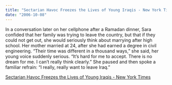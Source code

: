 ```yaml
---
title: "Sectarian Havoc Freezes the Lives of Young Iraqis - New York Times"
date: "2006-10-08"
---
```


In a conversation later on her cellphone after a Ramadan dinner, Sara confided that her family was trying to leave the country, but that if they could not get out, she would seriously think about marrying after high school. Her mother married at 24, after she had earned a degree in civil engineering. “Their time was different in a thousand ways,” she said, her young voice suddenly serious. “It’s hard for me to accept. There is no dream for me. I can’t really think clearly.” She paused and then spoke a familiar refrain: “I really, really want to leave Iraq.”  

  
[Sectarian Havoc Freezes the Lives of Young Iraqis - New York Times](http://www.nytimes.com/2006/10/08/world/middleeast/08iraqyouth.html?pagewanted=1&_r=1&th&emc=th)

